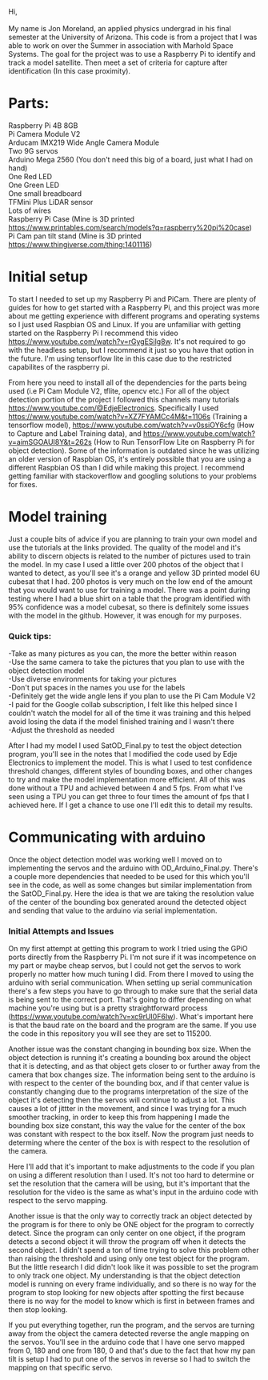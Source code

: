 Hi,<br/>
<br/>
My name is Jon Moreland, an applied physics undergrad in his final semester at the University of Arizona. This code is from a project that I was able to work on over the Summer in association with Marhold Space Systems. The goal for the project was to use a Raspberry Pi to identify and track a model satellite. Then meet a set of criteria for capture after identification (In this case proximity).<br/>

# Parts: <br/>

Raspberry Pi 4B 8GB<br/>
Pi Camera Module V2<br/>
Arducam IMX219 Wide Angle Camera Module<br/> 
Two 9G servos<br/>
Arduino Mega 2560 (You don't need this big of a board, just what I had on hand)<br/>
One Red LED<br/>
One Green LED<br/>
One small breadboard<br/>
TFMini Plus LiDAR sensor<br/>
Lots of wires<br/>
Raspberry Pi Case (Mine is 3D printed https://www.printables.com/search/models?q=raspberry%20pi%20case)<br/>
Pi Cam pan tilt stand (Mine is 3D printed https://www.thingiverse.com/thing:1401116)<br/>

# Initial setup<br/>

To start I needed to set up my Raspberry Pi and PiCam. There are plenty of guides for how to get started with a Raspberry Pi, and this project was more about me getting experience with different programs and operating systems so I just used Raspbian OS and Linux. If you are unfamiliar with getting started on the Raspberry Pi I recommend this video https://www.youtube.com/watch?v=rGygESilg8w. It's not required to go with the headless setup, but I recommend it just so you have that option in the future. I'm using tensorflow lite in this case due to the restricted capabilites of the raspberry pi.

From here you need to install all of the dependencies for the parts being used (i.e Pi Cam Module V2, tflite, opencv etc.) For all of the object detection portion of the project I followed this channels many tutorials https://www.youtube.com/@EdjeElectronics. Specifically I used https://www.youtube.com/watch?v=XZ7FYAMCc4M&t=1106s (Training a tensorflow model), https://www.youtube.com/watch?v=v0ssiOY6cfg (How to Capture and Label Training data), and https://www.youtube.com/watch?v=aimSGOAUI8Y&t=262s (How to Run TensorFlow Lite on Raspberry Pi for object detection). Some of the information is outdated since he was utilizing an older version of Raspbian OS, it's entirely possible that you are using a different Raspbian OS than I did while making this project. I recommend getting familiar with stackoverflow and googling solutions to your problems for fixes.

# Model training<br/>

Just a couple bits of advice if you are planning to train your own model and use the tutorials at the links provided. The quality of the model and it's ability to discern objects is related to the number of pictures used to train the model. In my case I used a little over 200 photos of the object that I wanted to detect, as you'll see it's a orange and yellow 3D printed model 6U cubesat that I had. 200 photos is very much on the low end of the amount that you would want to use for training a model. There was a point during testing where I had a blue shirt on a table that the program identified with 95% confidence was a model cubesat, so there is definitely some issues with the model in the github. However, it was enough for my purposes.<br/> 
### Quick tips:<br/>
-Take as many pictures as you can, the more the better within reason<br/>
-Use the same camera to take the pictures that you plan to use with the object detection model<br/>
-Use diverse environments for taking your pictures<br/>
-Don't put spaces in the names you use for the labels<br/>
-Definitely get the wide angle lens if you plan to use the Pi Cam Module V2<br/>
-I paid for the Google collab subscription, I felt like this helped since I couldn't watch the model for all of the time it was training and this helped avoid losing the data if the model finished training and I wasn't there<br/>
-Adjust the threshold as needed


After I had my model I used SatOD_Final.py to test the object detection program, you'll see in the notes that I modified the code used by Edje Electronics to implement the model. This is what I used to test confidence threshold changes, different styles of bounding boxes, and other changes to try and make the model implementation more efficient. All of this was done without a TPU and achieved between 4 and 5 fps. From what I've seen using a TPU you can get three to four times the amount of fps that I achieved here. If I get a chance to use one I'll edit this to detail my results.

# Communicating with arduino <br/>

Once the object detection model was working well I moved on to implementing the servos and the arduino with OD_Arduino_Final.py. There's a couple more dependencies that needed to be used for this which you'll see in the code, as well as some changes but similar implementation from the SatOD_Final.py. Here the idea is that we are taking the resolution value of the center of the bounding box generated around the detected object and sending that value to the arduino via serial implementation. <br/>

### Initial Attempts and Issues <br/>

On my first attempt at getting this program to work I tried using the GPiO ports directly from the Raspberry Pi. I'm not sure if it was incompetence on my part or maybe cheap servos, but I could not get the servos to work properly no matter how much tuning I did. From there I moved to using the arduino with serial communication. When setting up serial communication there's a few steps you have to go through to make sure that the serial data is being sent to the correct port. That's going to differ depending on what machine you're using but is a pretty straightforward process (https://www.youtube.com/watch?v=xc9rUI0F6Iw). What's important here is that the baud rate on the board and the program are the same. If you use the code in this repository you will see they are set to 115200.

Another issue was the constant changing in bounding box size. When the object detection is running it's creating a bounding box around the object that it is detecting, and as that object gets closer to or further away from the camera that box changes size. The information being sent to the arduino is with respect to the center of the bounding box, and if that center value is constantly changing due to the programs interpretation of the size of the object it's detecting then the servos will continue to adjust a lot. This causes a lot of jittter in the movement, and since I was trying for a much smoother tracking, in order to keep this from happening I made the bounding box size constant, this way the value for the center of the box was constant with respect to the box itself. Now the program just needs to determing where the center of the box is with respect to the resolution of the camera.

Here I'll add that it's important to make adjustments to the code if you plan on using a different resolution than I used. It's not too hard to determine or set the resolution that the camera will be using, but it's important that the resolution for the video is the same as what's input in the arduino code with respect to the servo mapping. 

Another issue is that the only way to correctly track an object detected by the program is for there to only be ONE object for the program to correctly detect. Since the program can only center on one object, if the program detects a second object it will throw the program off when it detects the second object. I didn't spend a ton of time trying to solve this problem other than raising the threshold and using only one test object for the program. But the little research I did didn't look like it was possible to set the program to only track one object. My understanding is that the object detection model is running on every frame individually, and so there is no way for the program to stop looking for new objects after spotting the first because there is no way for the model to know which is first in between frames and then stop looking.

If you put everything together, run the program, and the servos are turning away from the object the camera detected reverse the angle mapping on the servos. You'll see in the arduino code that I have one servo mapped from 0, 180 and one from 180, 0 and that's due to the fact that how my pan tilt is setup I had to put one of the servos in reverse so I had to switch the mapping on that specific servo.
